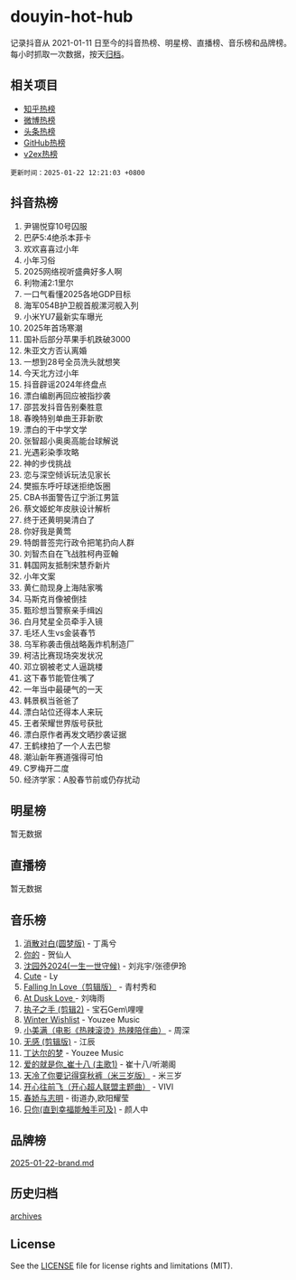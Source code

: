 # douyin-hot-hub

记录抖音从 2021-01-11 日至今的抖音热榜、明星榜、直播榜、音乐榜和品牌榜。每小时抓取一次数据，按天[归档](archives)。

## 相关项目

- [知乎热榜](https://github.com/lonnyzhang423/zhihu-hot-hub)
- [微博热榜](https://github.com/lonnyzhang423/weibo-hot-hub)
- [头条热榜](https://github.com/lonnyzhang423/toutiao-hot-hub)
- [GitHub热榜](https://github.com/lonnyzhang423/github-hot-hub)
- [v2ex热榜](https://github.com/lonnyzhang423/v2ex-hot-hub)


`更新时间：2025-01-22 12:21:03 +0800`

## 抖音热榜

1. 尹锡悦穿10号囚服
1. 巴萨5:4绝杀本菲卡
1. 欢欢喜喜过小年
1. 小年习俗
1. 2025网络视听盛典好多人啊
1. 利物浦2:1里尔
1. 一口气看懂2025各地GDP目标
1. 海军054B护卫舰首舰漯河舰入列
1. 小米YU7最新实车曝光
1. 2025年首场寒潮
1. 国补后部分苹果手机跌破3000
1. 朱亚文方否认离婚
1. 一想到28号全员洗头就想笑
1. 今天北方过小年
1. 抖音辟谣2024年终盘点
1. 漂白编剧再回应被指抄袭
1. 邵芸发抖音告别秦胜意
1. 春晚特别单曲王菲新歌
1. 漂白的干中学文学
1. 张智超小奥奥高能台球解说
1. 光遇彩染季攻略
1. 神的步伐挑战
1. 恋与深空倾诉玩法见家长
1. 樊振东呼吁球迷拒绝饭圈
1. CBA书面警告辽宁浙江男篮
1. 蔡文姬蛇年皮肤设计解析
1. 终于还黄明昊清白了
1. 你好我是黄莺
1. 特朗普签完行政令把笔扔向人群
1. 刘智杰自在飞战胜柯冉亚翰
1. 韩国网友抵制宋慧乔新片
1. 小年文案
1. 黄仁勋现身上海陆家嘴
1. 马斯克肖像被倒挂
1. 甄珍想当警察亲手缉凶
1. 白月梵星全员牵手入镜
1. 毛坯人生vs金装春节
1. 乌军称袭击俄战略轰炸机制造厂
1. 柯洁比赛现场突发状况
1. 邓立钢被老丈人逼跳楼
1. 这下春节能管住嘴了
1. 一年当中最硬气的一天
1. 韩景枫当爸爸了
1. 漂白站位还得本人来玩
1. 王者荣耀世界版号获批
1. 漂白原作者再发文晒抄袭证据
1. 王鹤棣拍了一个人去巴黎
1. 潮汕新年赛道强得可怕
1. C罗梅开二度
1. 经济学家：A股春节前或仍存扰动

## 明星榜

暂无数据

## 直播榜

暂无数据

## 音乐榜

1. [消散对白(圆梦版)](https://sf5-hl-cdn-tos.douyinstatic.com/obj/tos-cn-ve-2774/og4jB5I5IizzoZVAAAzWgBMAsMDWoArfwBOiFs) - 丁禹兮
1. [你的](https://sf5-hl-cdn-tos.douyinstatic.com/obj/tos-cn-ve-2774/oYuIeKf42jB7sEV6B2upMdpYAgfrQWj0FeRegh) - 贺仙人
1. [沈园外2024(一生一世守候)](https://sf5-hl-cdn-tos.douyinstatic.com/obj/tos-cn-ve-2774/oAIYMHGCmKaYKFDd6FZBf9AfMfx1eErAAEJAFH) - 刘兆宇/张德伊玲
1. [Cute](https://sf5-hl-cdn-tos.douyinstatic.com/obj/tos-cn-ve-2774/o4IbIzHWKAAB4wsS5qMBRiiAlEBGTpQRNfFvuo) - Ly
1. [Falling In Love（剪辑版）](https://sf5-hl-cdn-tos.douyinstatic.com/obj/tos-cn-ve-2774/o8ajpA8zzgBPahbBIO8AcKGBLJezFCRd1wfP9f) - 青村秀和
1. [ At Dusk  Love ](https://sf5-hl-cdn-tos.douyinstatic.com/obj/tos-cn-ve-2774/o8CrpCf5CaYgI4ZrtQgMQAFEfuGqNnRSDQAPBc) - 刘嗨雨
1. [执子之手 (剪辑2)](https://sf5-hl-cdn-tos.douyinstatic.com/obj/tos-cn-ve-2774/oUoZLQjCc31XzqsBnBQUNgeKtYPBcgbFDwtfcu) - 宝石Gem\哩哩
1. [Winter Wishlist](https://sf3-cdn-tos.douyinstatic.com/obj/tos-cn-ve-2774/oIIgUOeamCFCVAzxN6MFRLIBlLGpUqQxeeHrLE) - Youzee Music
1. [小美满（电影《热辣滚烫》热辣陪伴曲）](https://sf5-hl-cdn-tos.douyinstatic.com/obj/tos-cn-ve-2774/o0GAn2lSgfZIDUgtevCGDQYnFg4CwnrBaxbTZL) - 周深
1. [无感 (剪辑版)](https://sf5-hl-cdn-tos.douyinstatic.com/obj/tos-cn-ve-2774/o0eIsUzJBDlQaQFC5OFlgbMEZC1TFYBftOBn6p) - 江辰
1. [丁达尔的梦](https://sf5-hl-cdn-tos.douyinstatic.com/obj/tos-cn-ve-2774/oMU3WirUZBVQkAC9ccG5P2IQirziZM2RTInUY) - Youzee Music
1. [爱的就是你_崔十八 (主歌1)](https://sf5-hl-cdn-tos.douyinstatic.com/obj/tos-cn-ve-2774/oI5BO5DhFZ6UTcNCnZaOCBLtZ7WIMQGfgnXf5E) - 崔十八/听潮阁
1. [天冷了你要记得穿秋裤（米三岁版）](https://sf5-hl-cdn-tos.douyinstatic.com/obj/tos-cn-ve-2774/oQlIwVIDWiZ6BQilAorS7MA0AgCkQDvcZAdm1) - 米三岁
1. [开心往前飞（开心超人联盟主题曲）](https://sf5-hl-cdn-tos.douyinstatic.com/obj/tos-cn-ve-2774/9d8fb7c82cf1421fb93a9fe925275e0a) - VIVI
1. [春娇与志明](https://sf5-hl-cdn-tos.douyinstatic.com/obj/tos-cn-ve-2774/e530d8fceb7044b39707d7f9ff54add1) - 街道办,欧阳耀莹
1. [只你(直到幸福能触手可及)](https://sf5-hl-cdn-tos.douyinstatic.com/obj/tos-cn-ve-2774/o0lBkRDzFTeaVSUz3ZZSCBVtZ5DIMQGfgmEAuE) - 颜人中

## 品牌榜

[2025-01-22-brand.md](archives/2025-01-22-brand.md)

## 历史归档

[archives](archives)

## License

See the [LICENSE](LICENSE) file for license rights and limitations (MIT).
